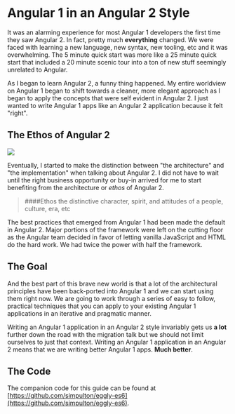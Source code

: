 # Angular 1 in an Angular 2 Style
It was an alarming experience for most Angular 1 developers the first time they saw Angular 2. In fact, pretty much **everything** changed. We were faced with learning a new language, new syntax, new tooling, etc and it was overwhelming. The 5 minute quick start was more like a 25 minute quick start that included a 20 minute scenic tour into a ton of new stuff seemingly unrelated to Angular.

As I began to learn Angular 2, a funny thing happened. My entire worldview on Angular 1 began to shift towards a cleaner, more elegant approach as I began to apply the concepts that were self evident in Angular 2. I just wanted to write Angular 1 apps like an Angular 2 application because it felt "right".

## The Ethos of Angular 2



![](http://onehungrymind-45fd.kxcdn.com/books/angular2-breakdown.png)

Eventually, I started to make the distinction between "the architecture" and "the implementation" when talking about Angular 2. I did not have to wait until the right business opportunity or buy-in arrived for me to start benefiting from the architecture or *ethos* of Angular 2.

> ####Ethos
> the distinctive character, spirit, and attitudes of a people, culture, era, etc

The best practices that emerged from Angular 1 had been made the default in Angular 2. Major portions of the framework were left on the cutting floor as the Angular team decided in favor of letting vanilla JavaScript and HTML do the hard work. We had twice the power with half the framework.

## The Goal

And the best part of this brave new world is that a lot of the architectural principles have been back-ported into Angular 1 and we can start using them right now. We are going to work through a series of easy to follow, practical techniques that you can apply to your existing Angular 1 applications in an iterative and pragmatic manner.

Writing an Angular 1 application in an Angular 2 style invariably gets us **a lot** further down the road with the migration talk but we should not limit ourselves to just that context. Writing an Angular 1 application in an Angular 2 means that we are writing better Angular 1 apps. **Much better**.

## The Code

The companion code for this guide can be found at [https://github.com/simpulton/eggly-es6](https://github.com/simpulton/eggly-es6). 
